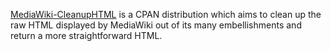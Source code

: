 [MediaWiki-CleanupHTML](http://metacpan.org/release/MediaWiki-CleanupHTML)
is a CPAN distribution which aims to clean up the raw HTML displayed by
MediaWiki out of its many embellishments and return a more straightforward
HTML.
